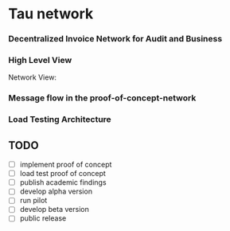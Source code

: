 # Tau network
### Decentralized Invoice Network for Audit and Business


### High Level View
Network View:  

### Message flow in the proof-of-concept-network
### Load Testing Architecture
## TODO
- [ ] implement proof of concept
- [ ] load test proof of concept
- [ ] publish academic findings
- [ ] develop alpha version
- [ ] run pilot
- [ ] develop beta version
- [ ] public release